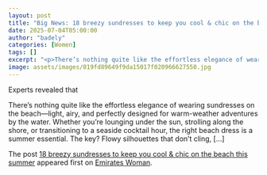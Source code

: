 ```yaml
---
layout: post
title: "Big News: 18 breezy sundresses to keep you cool & chic on the beach this summer"
date: 2025-07-04T05:00:00
author: "badely"
categories: [Women]
tags: []
excerpt: "<p>There’s nothing quite like the effortless elegance of wearing sundresses on the beach—light, airy, and perfectly designed for warm-weather adventur"
image: assets/images/019fd89649f9da15017f020966627550.jpg
---
```


Experts revealed that <p>There’s nothing quite like the effortless elegance of wearing sundresses on the beach—light, airy, and perfectly designed for warm-weather adventures by the water. Whether you’re lounging under the sun, strolling along the shore, or transitioning to a seaside cocktail hour, the right beach dress is a summer essential. The key? Flowy silhouettes that don’t cling, [&#8230;]</p>
<p>The post <a href="https://emirateswoman.com/18-breezy-sundresses-to-keep-you-cool-chic-on-the-beach-this-summer/" rel="nofollow">18 breezy sundresses to keep you cool &#038; chic on the beach this summer</a> appeared first on <a href="https://emirateswoman.com" rel="nofollow">Emirates Woman</a>.</p>

